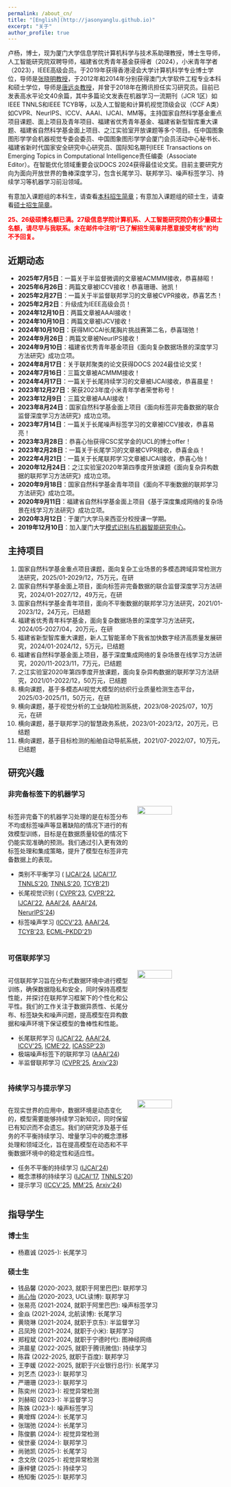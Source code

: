 ```yaml
---
permalink: /about_cn/
title: "[English](http://jasonyanglu.github.io)"
excerpt: "关于"
author_profile: true
---
```


卢杨，博士，现为厦门大学信息学院计算机科学与技术系助理教授，博士生导师，人工智能研究院双聘导师，福建省优秀青年基金获得者（2024），小米青年学者（2023），IEEE高级会员。于2019年获得香港浸会大学计算机科学专业博士学位，导师是[张晓明教授](http://www.comp.hkbu.edu.hk/~ymc/)，于2012年和2014年分别获得澳门大学软件工程专业本科和硕士学位，导师是[唐远炎教授](https://www.fst.um.edu.mo/personal/yytang/)，并曾于2018年在腾讯担任实习研究员。目前已发表高水平论文40余篇，其中多篇论文发表在机器学习一流期刊（JCR 1区）如IEEE TNNLS和IEEE TCYB等，以及人工智能和计算机视觉顶级会议（CCF A类）如CVPR、NeurIPS、ICCV、AAAI、IJCAI、MM等。主持国家自然科学基金重点项目课题、面上项目及青年项目、福建省优秀青年基金、福建省新型智库重大课题、福建省自然科学基金面上项目、之江实验室开放课题等多个项目。任中国图象图形学学会机器视觉专委会委员、中国图象图形学学会厦门会员活动中心秘书长、福建省新时代国家安全研究中心研究员、国际知名期刊IEEE Transactions on Emerging Topics in Computational Intelligence责任编委（Associate Editor）。在智能优化领域重要会议DOCS 2024获得最佳论文奖。目前主要研究方向为面向开放世界的鲁棒深度学习，包含长尾学习、联邦学习、噪声标签学习、持续学习等机器学习前沿领域。

有意加入课题组的本科生，请查看[本科招生简章](http://jasonyanglu.github.io/undergraduate)；有意加入课题组的硕士生，请查看[硕士招生简章](http://jasonyanglu.github.io/postgraduate)。

<span style="color:red">**25、26级硕博名额已满。27级信息学院计算机系、人工智能研究院仍有少量硕士名额，请尽早与我联系。未在邮件中注明“已了解招生简章并愿意接受考核”的均不予回复。**</span>


## 近期动态

* **2025年7月5日**：一篇关于半监督微调的文章被ACMMM接收，恭喜赫昭！
* **2025年6月26日**：两篇文章被ICCV接收！恭喜珊珊、驰凯！
* **2025年2月27日**：一篇关于半监督联邦学习的文章被CVPR接收，恭喜艺杰！
* **2025年2月2日**：升级成为IEEE高级会员！
* **2024年12月10日**：两篇文章被AAAI接收！
* **2024年10月10日**：两篇文章被IJCV接收！
* **2024年10月10日**：获得MICCAI长尾胸片挑战赛第二名，恭喜瑞弛！
* **2024年9月26日**：两篇文章被NeurIPS接收！
* **2024年9月10日**：福建省优秀青年基金项目《面向复杂数据场景的深度学习方法研究》成功立项。
* **2024年8月17日**：关于联邦聚类的论文获得DOCS 2024最佳论文奖！
* **2024年7月16日**：三篇文章被ACMMM接收！
* **2024年4月17日**：一篇关于长尾持续学习的文章被IJCAI接收，恭喜晨星！
* **2023年12月27日**：荣获2023年度小米青年学者荣誉称号！
* **2023年12月9日**：三篇文章被AAAI接收！
* **2023年8月24日**：国家自然科学基金面上项目《面向标签非完备数据的联合监督深度学习方法研究》成功立项。
* **2023年7月14日**：一篇关于长尾噪声标签学习的文章被ICCV接收，恭喜易亮！
* **2023年3月28日**：恭喜心怡获得CSC奖学金的UCL的博士offer！
* **2023年2月28日**：一篇关于长尾学习的文章被CVPR接收，恭喜金焱！
* **2022年4月21日**：一篇关于长尾联邦学习文章被IJCAI接收，恭喜心怡！
* **2020年12月24日**：之江实验室2020年第四季度开放课题《面向复杂异构数据的联邦学习方法研究》成功立项。
* **2020年9月18日**：国家自然科学基金青年项目《面向不平衡数据的联邦学习方法研究》成功立项。
* **2020年9月11日**：福建省自然科学基金面上项目《基于深度集成网络的复杂场景在线学习方法研究》成功立项。
* **2020年3月12日**：于厦门大学马来西亚分校授课一学期。
* **2019年12月10日**：加入厦门大学[模式识别与机器智能研究中心](http://pami.xmu.edu.cn/)。



## 主持项目

1. 国家自然科学基金重点项目课题，面向复杂工业场景的多模态跨域异常检测方法研究，2025/01-2029/12，75万元，在研
2. 国家自然科学基金面上项目，面向标签非完备数据的联合监督深度学习方法研究，2024/01-2027/12，49万元，在研
3. 国家自然科学基金青年项目，面向不平衡数据的联邦学习方法研究，2021/01-2023/12，24万元，已结题
4. 福建省优秀青年科学基金，面向复杂数据场景的深度学习方法研究，2024/05-2027/04，20万元，在研
5. 福建省新型智库重大课题，新人工智能革命下我省加快数字经济高质量发展研究，2024/01-2024/12，5万元，已结题
6. 福建省自然科学基金面上项目，基于深度集成网络的复杂场景在线学习方法研究，2020/11-2023/11，7万元，已结题
7. 之江实验室2020年第四季度开放课题，面向复杂异构数据的联邦学习方法研究，2021/01-2022/12，50万元，已结题
11. 横向课题，基于多模态AI视觉大模型的纺织行业质量检测生态平台，2025/03-2025/11，50万元，在研
12. 横向课题，基于视觉分析的工业缺陷检测系统，2023/08-2025/07，10万元，在研
13. 横向课题，基于联邦学习的智慧政务系统，2023/01-2023/12，20万元，已结题
14. 横向课题，基于目标检测的船舶自动导航系统，2021/07-2022/07，10万元，已结题



## 研究兴趣

### 非完备标签下的机器学习

<div style="display: flex; align-items: flex-start;"> 
    <div style="flex: 1;">         
        <p>             
    标签非完备下的机器学习处理的是在标签分布不均或标签噪声等显著缺陷的情况下进行的有效模型训练，目标是在数据质量较低的情况下仍能实现准确的预测。我们通过引入更有效的标签处理和集成策略，提升了模型在标签非完备数据上的表现。     
        </p>     
        <ul style="line-height: 1.6;">
            <li>类别不平衡学习 (
                <a href="https://arxiv.org/abs/2404.14721">IJCAI'24</a>, 
                <a href="https://www.ijcai.org/Proceedings/2017/0333.pdf">IJCAI'17</a>, 
                <a href="https://ieeexplore.ieee.org/document/8890005">TNNLS'20</a>, 
                <a href="https://ieeexplore.ieee.org/document/8924892">TNNLS'20</a>, 
                <a href="https://ieeexplore.ieee.org/document/8725928">TCYB'21</a>)
            </li>
            <li>长尾视觉识别 (
                <a href="https://openaccess.thecvf.com/content/CVPR2023/html/Jin_Long-Tailed_Visual_Recognition_via_Self-Heterogeneous_Integration_With_Knowledge_Excavation_CVPR_2023_paper.html">CVPR'23</a>, 
                <a href="https://openaccess.thecvf.com/content/CVPR2022/html/Li_Long-Tailed_Visual_Recognition_via_Gaussian_Clouded_Logit_Adjustment_CVPR_2022_paper.html">CVPR'22</a>, 
                <a href="https://www.ijcai.org/proceedings/2022/308">IJCAI'22</a>, 
                <a href="https://ojs.aaai.org/index.php/AAAI/article/view/29262">AAAI'24</a>, 
                <a href="https://ojs.aaai.org/index.php/AAAI/article/view/29416">AAAI'24</a>,
	              <a href="https://arxiv.org/abs/2410.21042">NerurIPS'24</a>)
            </li>
            <li>标签噪声学习 (<a href="https://openaccess.thecvf.com/content/ICCV2023/html/Lu_Label-Noise_Learning_with_Intrinsically_Long-Tailed_Data_ICCV_2023_paper.html">ICCV'23</a>, 
                <a href="https://ojs.aaai.org/index.php/AAAI/article/view/29329">AAAI'24</a>, 
                <a href="https://ieeexplore.ieee.org/document/9780248">TCYB'23</a>, 
                <a href="https://link.springer.com/chapter/10.1007/978-3-030-86523-8_44">ECML-PKDD'21</a>)
            </li>
        </ul>
    </div>     
    <img src="https://jasonyanglu.github.io/images/machine_learning_with_incomplete_labels.jpg" style="width: 40%; margin-left: 10px;">
</div>





### 可信联邦学习

<div style="display: flex; align-items: flex-start;">   
    <div style="flex: 1;">         
        <p>             
    可信联邦学习旨在分布式数据环境中进行模型训练，确保数据隐私和安全，同时保持高模型性能，并探讨在联邦学习框架下的个性化和公平性。我们的工作关注于数据异质性、长尾分布、标签缺失和噪声问题，提高模型在异构数据和噪声环境下保证模型的鲁棒性和性能。
        </p>
        <ul>
            <li>长尾联邦学习 
                (<a href="https://www.ijcai.org/proceedings/2022/308">IJCAI'22</a>, 
                 <a href="https://ojs.aaai.org/index.php/AAAI/article/view/29416">AAAI'24</a>,
                 <a href="https://arxiv.org/abs/2503.06916">ICCV'25</a>,
                 <a href="https://arxiv.org/abs/2205.00172">ICME'22</a>, 
                 <a href="https://arxiv.org/abs/2303.15168">ICASSP'23</a>)
            </li>
            <li>极端噪声标签下的联邦学习 
                (<a href="https://ojs.aaai.org/index.php/AAAI/article/view/29329">AAAI'24</a>)
            </li>
            <li>半监督联邦学习 
                (<a href="https://arxiv.org/abs/2503.13227">CVPR'25</a>,
              	 <a href="https://arxiv.org/abs/2303.02445">Arxiv'23</a>)
            </li>
        </ul>
    </div>     
    <img src="https://jasonyanglu.github.io/images/trustworthy_federated_learning.jpg" style="width: 40%;  margin-left: 10px;"> 
</div>







### 持续学习与提示学习

<div style="display: flex; align-items: flex-start;"> 
    <div style="flex: 1;">         
        <p>             
    在现实世界的应用中，数据环境是动态变化的，模型需要能够持续学习新知识，同时保留已有知识而不会遗忘。我们的研究涉及基于任务的不平衡持续学习、增量学习中的概念漂移处理和领域泛化，旨在提高模型在动态和不平衡数据环境中的稳定性和适应性。
        </p>    
            <ul>
                <li>任务不平衡的持续学习 
                    (<a href="https://arxiv.org/abs/2404.14721">IJCAI'24</a>)
                </li>
                <li>概念漂移的持续学习 
                    (<a href="https://www.ijcai.org/Proceedings/2017/0333.pdf">IJCAI'17</a>, 
                     <a href="https://ieeexplore.ieee.org/document/8924892">TNNLS'20</a>)
                </li>
                <li>提示学习 
                  	(<a href="https://arxiv.org/abs/2503.06901">ICCV'25</a>,
                  	<a href="https://arxiv.org/abs/2504.09828">MM'25</a>,  
                  	<a href="https://arxiv.org/abs/2404.18758">Arxiv'24</a>)
                </li>
            </ul>
    </div>     
    <img src="https://jasonyanglu.github.io/images/continual_learning_and_prompt_learning.jpg" style="width: 40%; margin-left: 10px;"> 
</div>






## 指导学生

### 博士生

* 杨嘉诚 (2025-): 长尾学习

### 硕士生

* 钱品馨 (2020-2023, 就职于阿里巴巴): 联邦学习
* [尚心怡](https://shangxinyi.github.io/) (2020-2023, UCL读博): 联邦学习
* 张易亮 (2021-2024, 就职于阿里巴巴): 噪声标签学习
* 金焱 (2021-2024, 北航读博): 长尾学习
* 黄晓琳 (2021-2024, 就职于京东): 半监督学习
* 吕凤玲 (2021-2024, 就职于小米): 联邦学习
* 郑程斌 (2021-2024, 就职于宁德时代): 图神经网络
* 洪晨星 (2022-2025, 就职于腾讯微信): 持续学习
* 陈霖 (2022-2025, 就职于百度): 联邦学习
* 王李媛 (2022-2025, 就职于兴业银行总行): 长尾学习
* 刘艺杰 (2023-): 联邦学习
* 严珊珊 (2023-): 联邦学习
* 陈奕州 (2023-): 视觉异常检测
* 刘赫昭 (2023-): 半监督学习
* 陈姝 (2023-): 噪声标签学习
* 黄增辉 (2024-): 长尾学习
* 张瑞弛 (2024-): 长尾学习
* 陈俊鹏 (2024-): 视觉异常检测
* 侯世豪 (2024-): 联邦学习
* 尚驰凯 (2025-): 长尾学习
* 念文欣 (2025-): 视觉异常检测
* 康梓健 (2025-): 持续学习
* 杨知衡 (2025-): 联邦学习